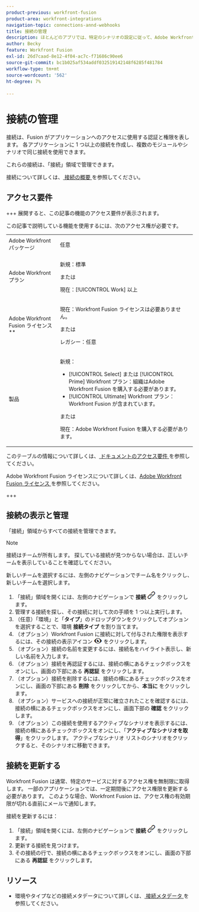 ```yaml
---
product-previous: workfront-fusion
product-area: workfront-integrations
navigation-topic: connections-annd-webhooks
title: 接続の管理
description: ほとんどのアプリでは、特定のシナリオの設定に従って、Adobe Workfront Fusion が特定のサードパーティサービスと通信するための接続を作成する必要があります。
author: Becky
feature: Workfront Fusion
exl-id: 26d7caad-8e12-4f04-ac7c-f71686c90ee6
source-git-commit: bc1b025af534addf032519142148f6285f481784
workflow-type: tm+mt
source-wordcount: '562'
ht-degree: 7%

---
```


# 接続の管理

接続は、Fusion がアプリケーションへのアクセスに使用する認証と権限を表します。 各アプリケーションに 1 つ以上の接続を作成し、複数のモジュールやシナリオで同じ接続を使用できます。

これらの接続は、「接続」領域で管理できます。

接続について詳しくは、[ 接続の概要 ](/help/workfront-fusion/get-started-with-fusion/understand-fusion/connection-overview.md) を参照してください。

## アクセス要件

+++ 展開すると、この記事の機能のアクセス要件が表示されます。

この記事で説明している機能を使用するには、次のアクセス権が必要です。

<table style="table-layout:auto">
 <col> 
 <col> 
 <tbody> 
  <tr> 
   <td role="rowheader">Adobe Workfront パッケージ</td> 
   <td> <p>任意</p> </td> 
  </tr> 
  <tr data-mc-conditions=""> 
   <td role="rowheader">Adobe Workfront プラン</td> 
   <td> <p>新規：標準</p><p>または</p><p>現在：[!UICONTROL Work] 以上</p> </td> 
  </tr> 
  <tr> 
   <td role="rowheader">Adobe Workfront Fusion ライセンス**</td> 
   <td>
   <p>現在：Workfront Fusion ライセンスは必要ありません。</p>
   <p>または</p>
   <p>レガシー：任意 </p>
   </td> 
  </tr> 
  <tr> 
   <td role="rowheader">製品</td> 
   <td>
   <p>新規：</p> <ul><li>[!UICONTROL Select] または [!UICONTROL Prime] Workfront プラン：組織はAdobe Workfront Fusion を購入する必要があります。</li><li>[!UICONTROL Ultimate] Workfront プラン：Workfront Fusion が含まれています。</li></ul>
   <p>または</p>
   <p>現在：Adobe Workfront Fusion を購入する必要があります。</p>
   </td> 
  </tr>
 </tbody> 
</table>

このテーブルの情報について詳しくは、[ ドキュメントのアクセス要件 ](/help/workfront-fusion/references/licenses-and-roles/access-level-requirements-in-documentation.md) を参照してください。

Adobe Workfront Fusion ライセンスについて詳しくは、[Adobe Workfront Fusion ライセンス ](/help/workfront-fusion/set-up-and-manage-workfront-fusion/licensing-operations-overview/license-automation-vs-integration.md) を参照してください。

+++

## 接続の表示と管理

「接続」領域からすべての接続を管理できます。

>[!NOTE]
>
>接続はチームが所有します。 探している接続が見つからない場合は、正しいチームを表示していることを確認してください。
>
>新しいチームを選択するには、左側のナビゲーションでチーム名をクリックし、新しいチームを選択します。

1. 「接続」領域を開くには、左側のナビゲーションで **接続** ![ 接続アイコン ](assets/connections-icon.png) をクリックします。
1. 管理する接続を探し、その接続に対して次の手順を 1 つ以上実行します。
1. （任意）「環境」と「**タイプ**」のドロップダウンをクリックしてオプションを選択することで、環境 **接続タイプ** を割り当てます。
1. （オプション）Workfront Fusion に接続に対して付与された権限を表示するには、その接続の表示アイコン ![ 接続権限を表示 ](assets/view-connection-permissions.png) をクリックします。
1. （オプション）接続の名前を変更するには、接続名をハイライト表示し、新しい名前を入力します。
1. （オプション）接続を再認証するには、接続の横にあるチェックボックスをオンにし、画面の下部にある **再認証** をクリックします。
1. （オプション）接続を削除するには、接続の横にあるチェックボックスをオンにし、画面の下部にある **削除** をクリックしてから、**本当に** をクリックします。
1. （オプション）サービスへの接続が正常に確立されたことを確認するには、接続の横にあるチェックボックスをオンにし、画面下部の **確認** をクリックします。
1. （オプション）この接続を使用するアクティブなシナリオを表示するには、接続の横にあるチェックボックスをオンにし、「**アクティブなシナリオを取得**」をクリックします。 アクティブなシナリオ リストのシナリオをクリックすると、そのシナリオに移動できます。

## 接続を更新する

Workfront Fusion は通常、特定のサービスに対するアクセス権を無制限に取得します。 一部のアプリケーションでは、一定期間後にアクセス権限を更新する必要があります。 このような場合、Workfront Fusion は、アクセス権の有効期限が切れる直前にメールで通知します。

接続を更新するには：

1. 「接続」領域を開くには、左側のナビゲーションで **接続** ![ 接続アイコン ](assets/connections-icon.png) をクリックします。
1. 更新する接続を見つけます。
1. その接続の行で、接続の横にあるチェックボックスをオンにし、画面の下部にある **再認証** をクリックします。

## リソース

* 環境やタイプなどの接続メタデータについて詳しくは、[ 接続メタデータ ](/help/workfront-fusion/references/connections/connection-metadata.md) を参照してください。
